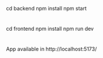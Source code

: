 cd backend
npm install
npm start
#
cd frontend
npm install
npm run dev
#
App available in http://localhost:5173/
